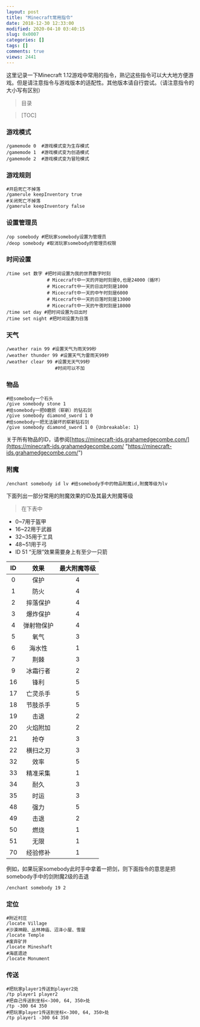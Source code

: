 ```yaml
---
layout: post
title: "Minecraft常用指令"
date: 2018-12-30 12:33:00
modified: 2020-04-10 03:40:15
slug: 0x0007
categories: []
tags: []
comments: true
views: 2441
---
```

这里记录一下Minecraft 1.12游戏中常用的指令，熟记这些指令可以大大地方便游戏。但是请注意指令与游戏版本的适配性。其他版本请自行尝试。<!--more-->（请注意指令的大小写有区别）
> 目录

> [TOC]

### 游戏模式
```
/gamemode 0  #游戏模式变为生存模式
/gamemode 1  #游戏模式变为创造模式
/gamemode 2  #游戏模式变为冒险模式
```
### 游戏规则
```
#开启死亡不掉落
/gamerule keepInventory true
#关闭死亡不掉落
/gamerule keepInventory false
```
### 设置管理员
```
/op somebody #把玩家somebody设置为管理员
/deop somebody #取消玩家somebody的管理员权限
```
### 时间设置
```
/time set 数字 #把时间设置为我的世界数字时刻
               # Micecraft中一天的开始时刻是0,也是24000（循环）
               # Micecraft中一天的日出时刻是1000
               # Micecraft中一天的中午时刻是6000
               # Micecraft中一天的日落时刻是13000
               # Micecraft中一天的午夜时刻是18000
/time set day #把时间设置为日出时
/time set night #把时间设置为日落
```
### 天气
```
/weather rain 99 #设置天气为雨天99秒
/weather thunder 99 #设置天气为雷雨天99秒
/weather clear 99 #设置无天气99秒
                  #时间可以不加
```
### 物品
```
#给somebody一个石头
/give somebody stone 1
#给somebody一把0磨损（崭新）的钻石剑
/give somebody diamond_sword 1 0
#给somebody一把无法破坏的崭新钻石剑
/give somebody diamond_sword 1 0 {Unbreakable: 1}
```
关于所有物品的ID，请参阅[https://minecraft-ids.grahamedgecombe.com/](https://minecraft-ids.grahamedgecombe.com/ "https://minecraft-ids.grahamedgecombe.com/")
### 附魔
```
/enchant somebody id lv #给somebody手中的物品附魔id,附魔等级为lv
```
下面列出一部分常用的附魔效果的ID及其最大附魔等级
> 在下表中
- 0~7用于盔甲
- 16~22用于武器
- 32~35用于工具
- 48~51用于弓
- ID 51 “无限”效果需要身上有至少一只箭

| ID  | 效果  | 最大附魔等级  |
| :------------: | :------------: | :------------: |
|0|保护|4|
|1|防火|4|
|2|摔落保护|4|
|3|爆炸保护|4|
|4|弹射物保护|4|
|5|氧气|3|
|6|海水性|1|
|7|荆棘|3|
|9|冰霜行者|2|
|16|锋利|5|
|17|亡灵杀手|5|
|18|节肢杀手|5|
|19|击退|2|
|20|火焰附加|2|
|21|抢夺|3|
|22|横扫之刃|3|
|32|效率|5|
|33|精准采集|1|
|34|耐久|3|
|35|时运|3|
|48|强力|5|
|49|击退|2|
|50|燃烧|1|
|51|无限|1|
|70|经验修补|1|
例如，如果玩家somebody此时手中拿着一把剑，则下面指令的意思是把somebody手中的剑附魔2级的击退
```
/enchant somebody 19 2
```
### 定位
```
#附近村庄
/locate Village
#沙漠神殿、丛林神庙、沼泽小屋、雪屋
/locate Temple
#废弃矿井
/locate Mineshaft
#海底遗迹
/locate Monument
```
### 传送
```
#把玩家player1传送到player2处
/tp player1 player2
#把自己传送到坐标<-300, 64, 350>处
/tp -300 64 350
#把玩家player1传送到坐标<-300, 64, 350>处
/tp player1 -300 64 350
```